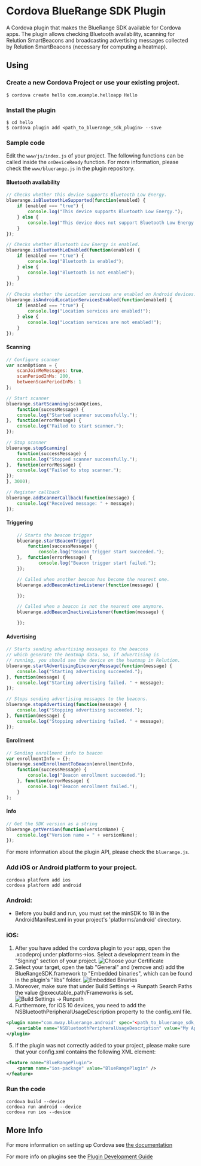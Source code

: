 # Cordova BlueRange SDK Plugin

A Cordova plugin that makes the BlueRange SDK available for Cordova apps. The plugin allows checking Bluetooth availability, scanning for Relution SmartBeacons and broadcasting advertising messages collected by Relution SmartBeacons (necessary for computing a heatmap).

## Using

### Create a new Cordova Project or use your existing project.

    $ cordova create hello com.example.helloapp Hello
    
### Install the plugin

    $ cd hello
    $ cordova plugin add <path_to_bluerange_sdk_plugin> --save
    

### Sample code 

Edit the `www/js/index.js` of your project. The following functions can be called inside the `onDeviceReady` function. For more information, please check the `www/bluerange.js` in the plugin repository.

#### Bluetooth availability
```js
// Checks whether this device supports Bluetooth Low Energy.
bluerange.isBluetoothLeSupported(function(enabled) {
	if (enabled === "true") {
		console.log("This device supports Bluetooth Low Energy.");
	} else {
		console.log("This device does not support Bluetooth Low Energy.");
	}
});

// Checks whether Bluetooth Low Energy is enabled.
bluerange.isBluetoothLeEnabled(function(enabled) {
	if (enabled === "true") {
		console.log("Bluetooth is enabled");
	} else {
		console.log("Bluetooth is not enabled");
	}
});

// Checks whether the Location services are enabled on Android devices.
bluerange.isAndroidLocationServicesEnabled(function(enabled) {
	if (enabled === "true") {
		console.log("Location services are enabled!");
	} else {
		console.log("Location services are not enabled!");
	}
});
```

#### Scanning
```js
// Configure scanner
var scanOptions = {
	scanJoinMeMessages: true,
	scanPeriodInMs: 200,
	betweenScanPeriodInMs: 1
};

// Start scanner
bluerange.startScanning(scanOptions,
	function(sucessMessage) {
	console.log("Started scanner successfully.");
},  function(errorMessage) {
	console.log("Failed to start scanner.");
});

// Stop scanner
bluerange.stopScanning(
	function(successMessage) {
	console.log("Stopped scanner successfully.");
},  function(errorMessage) {
	console.log("Failed to stop scanner.");
});
}, 3000);

// Register callback
bluerange.addScannerCallback(function(message) {
	console.log("Received message: " + message);
});
```

#### Triggering
```js
	// Starts the beacon trigger
	bluerange.startBeaconTrigger(
		function(successMessage) {
			console.log("Beacon trigger start succeeded.");
	},  function(errorMessage) {
			console.log("Beacon trigger start failed.");
	});

	// Called when another beacon has become the nearest one.
	bluerange.addBeaconActiveListener(function(message) {

	});

	// Called when a beacon is not the nearest one anymore.
	bluerange.addBeaconInactiveListener(function(message) {

	});
```

#### Advertising
```js
// Starts sending advertising messages to the beacons 
// which generate the heatmap data. So, if advertising is
// running, you should see the device on the heatmap in Relution.
bluerange.startAdvertisingDiscoveryMessage(function(message) {
	console.log("Starting advertising succeeded.");
}, function(message) {
	console.log("Starting advertising failed. " + message);
});

// Stops sending advertising messages to the beacons.
bluerange.stopAdvertising(function(message) {
	console.log("Stopping advertising succeeded.");
}, function(message) {
	console.log("Stopping advertising failed. " + message);
});
```

#### Enrollment
```js
// Sending enrollment info to beacon
var enrollmentInfo = {};
bluerange.sendEnrollmentToBeacon(enrollmentInfo,
	function(successMessage) {
		console.log("Beacon enrollment succeeded.");
	}, function(errorMessage) {
		console.log("Beacon enrollment failed.");
	}
);
```

#### Info
```js
// Get the SDK version as a string
bluerange.getVersion(function(versionName) {
	console.log("Version name = " + versionName);
});
```

For more information about the plugin API, please check the `bluerange.js`.

### Add iOS or Android platform to your project.

    cordova platform add ios
    cordova platform add android
    
### Android: 
- Before you build and run, you must set the minSDK to 18 in the AndroidManifest.xml in your project's 'platforms/android' directory.

### iOS:
1. After you have added the cordova plugin to your app, open the .xcodeproj under platforms->ios. Select a development team in the "Signing" section of your project. 
![Choose your Certificate](assets/ios/install/signing.png)
2. Select your target, open the tab "General" and (remove and) add the BlueRangeSDK.framework to "Embedded binaries", which can be found in the plugin's "libs" folder.
![Embedded Binaries](assets/ios/install/add-framework.png)
3. Moreover, make sure that under Build Settings -> Runpath Search Paths the value @executable_path/Frameworks is set.
![Build Settings -> Runpath](assets/ios/install/executable_path.png)
4. Furthermore, for iOS 10 devices, you need to add the NSBluetoothPeripheralUsageDescription property to the config.xml file.
```xml
<plugin name="com.mway.bluerange.android" spec="<path_to_bluerange_sdk_plugin>">
	<variable name="NSBluetoothPeripheralUsageDescription" value="My App Demo would use your bluetooth." />
</plugin>
```

5. If the plugin was not correctly added to your project, please make sure that your config.xml contains the following XML element:
```xml
<feature name="BlueRangePlugin">
	<param name="ios-package" value="BlueRangePlugin" />
</feature>
```
    
### Run the code
    cordova build --device
    cordova run android --device
	cordova run ios --device

## More Info

For more information on setting up Cordova see [the documentation](http://cordova.apache.org/docs/en/4.0.0/guide_cli_index.md.html#The%20Command-Line%20Interface)

For more info on plugins see the [Plugin Development Guide](http://cordova.apache.org/docs/en/4.0.0/guide_hybrid_plugins_index.md.html#Plugin%20Development%20Guide)
